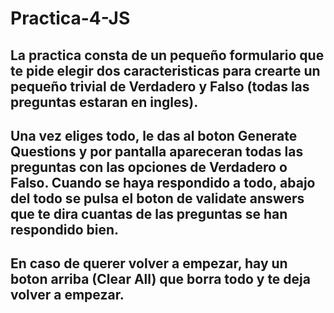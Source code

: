 # Practica-4-JS

## La practica consta de un pequeño formulario que te pide elegir dos caracteristicas para crearte un pequeño trivial de Verdadero y Falso (todas las preguntas estaran en ingles).
## Una vez eliges todo, le das al boton Generate Questions y por pantalla apareceran todas las preguntas con las opciones de Verdadero o Falso. Cuando se haya respondido a todo, abajo del todo se pulsa el boton de validate answers que te dira cuantas de las preguntas se han respondido bien.
## En caso de querer volver a empezar, hay un boton arriba (Clear All) que borra todo y te deja volver a empezar.
